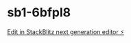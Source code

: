 # sb1-6bfpl8

[Edit in StackBlitz next generation editor ⚡️](https://stackblitz.com/~/github.com/vanguy765/sb1-6bfpl8)